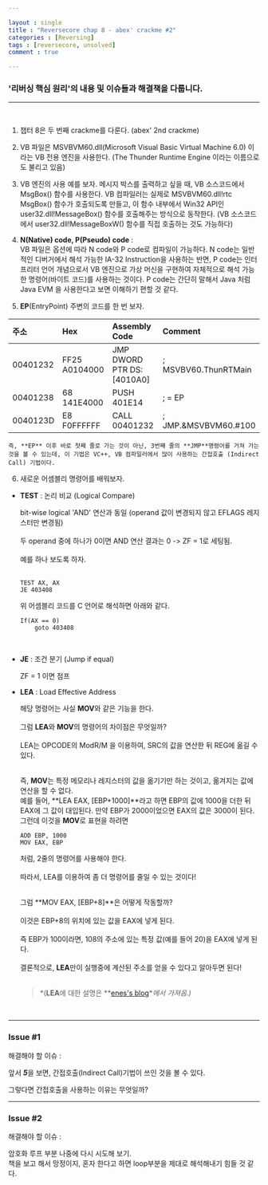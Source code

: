 ```yaml
---

layout : single
title : "Reversecore chap 8 - abex' crackme #2"
categories : [Reversing]
tags : [reversecore, unsolved]
comment : true

---
```


### '리버싱 핵심 원리'의 내용 및 이슈들과 해결책을 다룹니다.


---

<br/>


1. 챕터 8은 두 번째 crackme를 다룬다. (abex' 2nd crackme)

2. VB 파일은 MSVBVM60.dll(Microsoft Visual Basic Virtual Machine 6.0) 이라는 VB 전용 엔진을 사용한다. (The Thunder Runtime Engine 이라는 이름으로도 불리고 있음)

3. VB 엔진의 사용 예를 보자. 메시지 박스를 출력하고 싶을 때, VB 소스코드에서 MsgBox() 함수를 사용한다. VB 컴파일러는 실제로 MSVBVM60.dll!rtc MsgBox() 함수가 호출되도록 만들고, 이 함수 내부에서 Win32 API인 user32.dll!MessageBox() 함수를 호출해주는 방식으로 동작한다. (VB 소스코드에서 user32.dll!MessageBoxW() 함수를 직접 호출하는 것도 가능하다)

4. **N(Native) code, P(Pseudo) code** : <br/>
  VB 파일은 옵션에 따라 N code와 P code로 컴파일이 가능하다. N code는 일반적인 디버거에서 해석 가능한 IA-32 Instruction을 사용하는 반면, P code는 인터프리터 언어 개념으로서 VB 엔진으로 가상 머신을 구현하여 자체적으로 해석 가능한 명령어(바이트 코드)를 사용하는 것이다. P code는 간단히 말해서 Java 처럼 Java EVM 을 사용한다고 보면 이해하기 편할 것 같다.

5. **EP**(EntryPoint) 주변의 코드를 한 번 보자.

  주소 | Hex | Assembly Code | Comment
  |:------|:--------|:---------|:--------|
	00401232 | FF25 A0104000 | JMP DWORD PTR DS:[4010A0] | ; MSVBV60.ThunRTMain
	00401238 | 68 141E4000 | PUSH 401E14 | ; = EP
	0040123D | E8 F0FFFFFF | CALL 00401232 | ; JMP.&MSVBVM60.#100

	즉, **EP** 이후 바로 첫째 줄로 가는 것이 아닌, 3번째 줄의 **JMP**명령어를 거쳐 가는 것을 볼 수 있는데, 이 기법은 VC++, VB 컴파일러에서 많이 사용하는 간접호출 (Indirect Call) 기법이다.


6. 새로운 어셈블리 명령어를 배워보자.

- **TEST** : 논리 비교 (Logical Compare)

  bit-wise logical 'AND' 연산과 동일 (operand 값이 변경되지 않고 EFLAGS 레지스터만 변경됨)<br/><br/>
  두 operand 중에 하나가 0이면 AND 연산 결과는 0 -> ZF = 1로 세팅됨.<br/><br/>
  예를 하나 보도록 하자.<br/><br/>

	  TEST AX, AX
	  JE 403408

  위 어셈블리 코드를 C 언어로 해석하면 아래와 같다. <br/>

	  If(AX == 0)
	      goto 403408
  <br/>
- **JE** : 조건 분기 (Jump if equal)

  ZF = 1 이면 점프

- **LEA** : Load Effective Address

  해당 명령어는 사실 **MOV**와 같은 기능을 한다. <br/><br/>
  그럼 **LEA**와 **MOV**의 명령어의 차이점은 무엇일까? <br/><br/>
  LEA는 OPCODE의 ModR/M 을 이용하여, SRC의 값을 연산한 뒤 REG에 옮길 수 있다.<br/><br/>

  즉, **MOV**는 특정 메모리나 레지스터의 값을 옮기기만 하는 것이고, 
  옮겨지는 값에 연산을 할 수 없다.<br/>
  예를 들어, **LEA EAX, [EBP+1000]**라고 하면
  EBP의 값에 1000을 더한 뒤 EAX에 그 값이 대입된다.
  만약 EBP가 2000이었으면 EAX의 값은 3000이 된다.
  그런데 이것을 **MOV**로 표현을 하려면<br/>

	  ADD EBP, 1000
	  MOV EAX, EBP

  처럼, 2줄의 명령어를 사용해야 한다.<br/><br/>
  따라서, LEA를 이용하여 좀 더 명령어를 줄일 수 있는 것이다!<br/><br/>

  그럼 **MOV EAX, [EBP+8]**은 어떻게 작동할까?<br/><br/>
  이것은 EBP+8의 위치에 있는 값을 EAX에 넣게 된다.<br/><br/>
  즉 EBP가 100이라면, 108의 주소에 있는 특정 값(예를 들어 20)을 EAX에 넣게 된다.<br/><br/>
  결론적으로, **LEA**만이 실행중에 계산된 주소를 얻을 수 있다고 알아두면 된다!<br/><br/>

  > *(**LEA**에 대한 설명은 **[enes's blog](http://enes.tistory.com/entry/MOVE와-LEA-명령의-차이점)**에서 가져옴.)*

  



<br/>


---



### Issue #1

해결해야 할 이슈 : 


앞서 ***5***을 보면, 간접호출(Indirect Call)기법이 쓰인 것을 볼 수 있다. 

그렇다면 간접호출을 사용하는 이유는 무엇일까?


---


### Issue #2

해결해야 할 이슈 : 

암호화 루프 부분 나중에 다시 시도해 보기. <br/>
책을 보고 해서 망정이지, 혼자 한다고 하면 loop부분을 제대로 해석해내기 힘들 것 같다.

